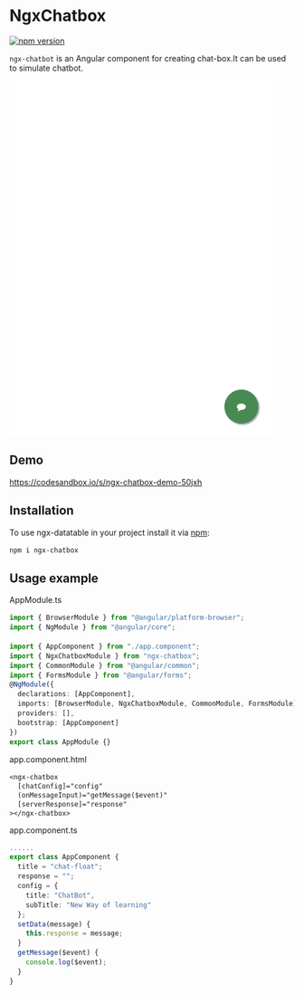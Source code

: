 # NgxChatbox

[![npm version](https://badge.fury.io/js/ngx-chatbox.svg)](https://badge.fury.io/js/ngx-chatbox)

`ngx-chatbot` is an Angular component for creating chat-box.It can be used to simulate chatbot.

![](demo.gif)


## Demo

https://codesandbox.io/s/ngx-chatbox-demo-50jxh

## Installation

To use ngx-datatable in your project install it via [npm](https://www.npmjs.com/package/@swimlane/ngx-datatable):

```bash
npm i ngx-chatbox
```

## Usage example

AppModule.ts
```typescript
import { BrowserModule } from "@angular/platform-browser";
import { NgModule } from "@angular/core";

import { AppComponent } from "./app.component";
import { NgxChatboxModule } from "ngx-chatbox";
import { CommonModule } from "@angular/common";
import { FormsModule } from "@angular/forms";
@NgModule({
  declarations: [AppComponent],
  imports: [BrowserModule, NgxChatboxModule, CommonModule, FormsModule],
  providers: [],
  bootstrap: [AppComponent]
})
export class AppModule {}
```
app.component.html
```
<ngx-chatbox
  [chatConfig]="config"
  (onMessageInput)="getMessage($event)"
  [serverResponse]="response"
></ngx-chatbox>
```
app.component.ts
```typescript
......
export class AppComponent {
  title = "chat-float";
  response = "";
  config = {
    title: "ChatBot",
    subTitle: "New Way of learning"
  };
  setData(message) {
    this.response = message;
  }
  getMessage($event) {
    console.log($event);
  }
}
```







